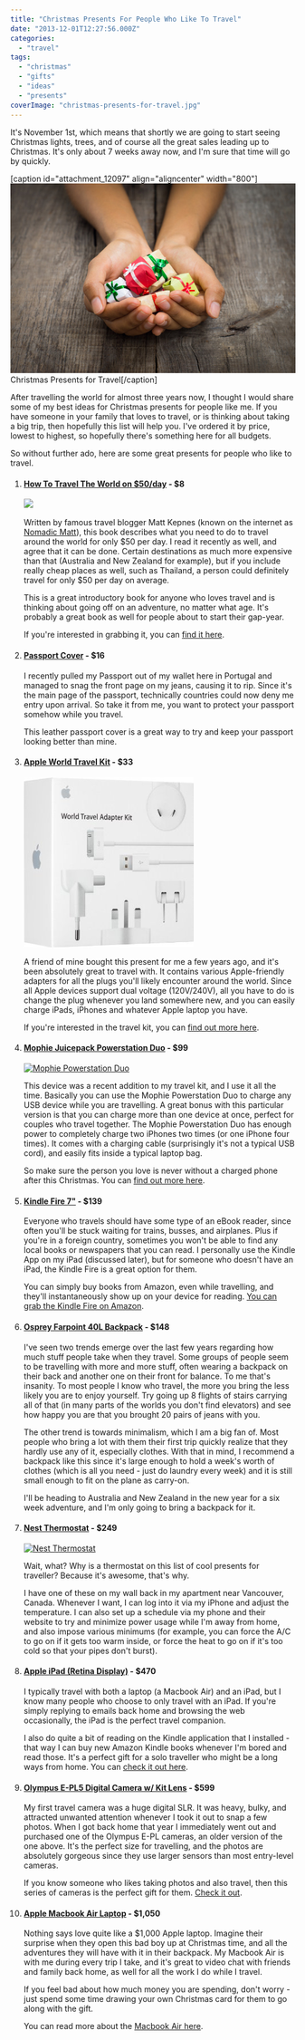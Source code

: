```yaml
---
title: "Christmas Presents For People Who Like To Travel"
date: "2013-12-01T12:27:56.000Z"
categories: 
  - "travel"
tags: 
  - "christmas"
  - "gifts"
  - "ideas"
  - "presents"
coverImage: "christmas-presents-for-travel.jpg"
---
```


It's November 1st, which means that shortly we are going to start seeing Christmas lights, trees, and of course all the great sales leading up to Christmas. It's only about 7 weeks away now, and I'm sure that time will go by quickly.

\[caption id="attachment\_12097" align="aligncenter" width="800"\]![Christmas Presents for Travel](images/christmas-presents-for-travel.jpg) Christmas Presents for Travel\[/caption\]

After travelling the world for almost three years now, I thought I would share some of my best ideas for Christmas presents for people like me. If you have someone in your family that loves to travel, or is thinking about taking a big trip, then hopefully this list will help you. I've ordered it by price, lowest to highest, so hopefully there's something here for all budgets.

So without further ado, here are some great presents for people who like to travel.

1. #### [How To Travel The World on $50/day](http://amzn.to/16RpOEY) - $8
    
    [![](images/travel-50-a-day-220x300.jpg)](http://amzn.to/16RpOEY)
    
    Written by famous travel blogger Matt Kepnes (known on the internet as [Nomadic Matt](http://nomadicmatt.com)), this book describes what you need to do to travel around the world for only $50 per day. I read it recently as well, and agree that it can be done. Certain destinations as much more expensive than that (Australia and New Zealand for example), but if you include really cheap places as well, such as Thailand, a person could definitely travel for only $50 per day on average.
    
    This is a great introductory book for anyone who loves travel and is thinking about going off on an adventure, no matter what age. It's probably a great book as well for people about to start their gap-year.
    
    If you're interested in grabbing it, you can [find it here](http://amzn.to/16RpOEY).
2. #### [Passport Cover](http://amzn.to/1aMm4BZ) - $16
    
    I recently pulled my Passport out of my wallet here in Portugal and managed to snag the front page on my jeans, causing it to rip. Since it's the main page of the passport, technically countries could now deny me entry upon arrival. So take it from me, you want to protect your passport somehow while you travel.
    
    This leather passport cover is a great way to try and keep your passport looking better than mine.
3. #### [Apple World Travel Kit](http://amzn.to/1cGLO77) - $33
    
    [![World Travel Kit](images/world-travel-kit.jpg)](http://amzn.to/1cGLO77)
    
    A friend of mine bought this present for me a few years ago, and it's been absolutely great to travel with. It contains various Apple-friendly adapters for all the plugs you'll likely encounter around the world. Since all Apple devices support dual voltage (120V/240V), all you have to do is change the plug whenever you land somewhere new, and you can easily charge iPads, iPhones and whatever Apple laptop you have.
    
    If you're interested in the travel kit, you can [find out more here](http://amzn.to/16RpOEY).
4. #### [Mophie Juicepack Powerstation Duo](http://amzn.to/1cGLO77) - $99
    
    [![Mophie Powerstation Duo](images/mophie-powerstation-duo1-192x300.jpg)](http://amzn.to/1ctMh9u)
    
    This device was a recent addition to my travel kit, and I use it all the time. Basically you can use the Mophie Powerstation Duo to charge any USB device while you are travelling. A great bonus with this particular version is that you can charge more than one device at once, perfect for couples who travel together. The Mophie Powerstation Duo has enough power to completely charge two iPhones two times (or one iPhone four times). It comes with a charging cable (surprisingly it's not a typical USB cord), and easily fits inside a typical laptop bag.
    
    So make sure the person you love is never without a charged phone after this Christmas. You can [find out more here](http://amzn.to/1ctMh9u).
5. #### [Kindle Fire 7"](http://amzn.to/1h5s8gh) - $139
    
    Everyone who travels should have some type of an eBook reader, since often you'll be stuck waiting for trains, busses, and airplanes. Plus if you're in a foreign country, sometimes you won't be able to find any local books or newspapers that you can read. I personally use the Kindle App on my iPad (discussed later), but for someone who doesn't have an iPad, the Kindle Fire is a great option for them.
    
    You can simply buy books from Amazon, even while travelling, and they'll instantaneously show up on your device for reading. [You can grab the Kindle Fire on Amazon](http://amzn.to/1h5s8gh).
    
6. #### [Osprey Farpoint 40L Backpack](http://amzn.to/1dxhkTf) - $148
    
    I've seen two trends emerge over the last few years regarding how much stuff people take when they travel. Some groups of people seem to be travelling with more and more stuff, often wearing a backpack on their back and another one on their front for balance. To me that's insanity. To most people I know who travel, the more you bring the less likely you are to enjoy yourself. Try going up 8 flights of stairs carrying all of that (in many parts of the worlds you don't find elevators) and see how happy you are that you brought 20 pairs of jeans with you.
    
    The other trend is towards minimalism, which I am a big fan of. Most people who bring a lot with them their first trip quickly realize that they hardly use any of it, especially clothes. With that in mind, I recommend a backpack like this since it's large enough to hold a week's worth of clothes (which is all you need - just do laundry every week) and it is still small enough to fit on the plane as carry-on.
    
    I'll be heading to Australia and New Zealand in the new year for a six week adventure, and I'm only going to bring a backpack for it.
    
7. #### [Nest Thermostat](http://amzn.to/1dXkFh7) - $249
    
    [![Nest Thermostat](images/nest-150x150.jpg)](http://amzn.to/1dXkFh7)
    
    Wait, what? Why is a thermostat on this list of cool presents for traveller? Because it's awesome, that's why.
    
    I have one of these on my wall back in my apartment near Vancouver, Canada. Whenever I want, I can log into it via my iPhone and adjust the temperature. I can also set up a schedule via my phone and their website to try and minimize power usage while I'm away from home, and also impose various minimums (for example, you can force the A/C to go on if it gets too warm inside, or force the heat to go on if it's too cold so that your pipes don't burst).
8. #### [Apple iPad (Retina Display)](http://amzn.to/1izYISU) - $470
    
    I typically travel with both a laptop (a Macbook Air) and an iPad, but I know many people who choose to only travel with an iPad. If you're simply replying to emails back home and browsing the web occasionally, the iPad is the perfect travel companion.
    
    I also do quite a bit of reading on the Kindle application that I installed - that way I can buy new Amazon Kindle books whenever I'm bored and read those. It's a perfect gift for a solo traveller who might be a long ways from home. You can [check it out here](http://amzn.to/1izYISU).
9. #### [Olympus E-PL5 Digital Camera w/ Kit Lens](http://amzn.to/1aO8rnR) - $599
    
    My first travel camera was a huge digital SLR. It was heavy, bulky, and attracted unwanted attention whenever I took it out to snap a few photos. When I got back home that year I immediately went out and purchased one of the Olympus E-PL cameras, an older version of the one above. It's the perfect size for travelling, and the photos are absolutely gorgeous since they use larger sensors than most entry-level cameras.
    
    If you know someone who likes taking photos and also travel, then this series of cameras is the perfect gift for them. [Check it out](http://amzn.to/1aO8rnR).
10. #### [Apple Macbook Air Laptop](http://amzn.to/1h5rnnl) - $1,050
    
    Nothing says love quite like a $1,000 Apple laptop. Imagine their surprise when they open this bad boy up at Christmas time, and all the adventures they will have with it in their backpack. My Macbook Air is with me during every trip I take, and it's great to video chat with friends and family back home, as well for all the work I do while I travel.
    
    If you feel bad about how much money you are spending, don't worry - just spend some time drawing your own Christmas card for them to go along with the gift.
    
    You can read more about the [Macbook Air here](http://amzn.to/1h5rnnl).
